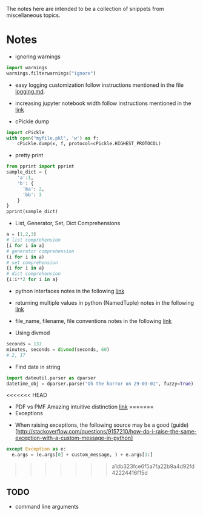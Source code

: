 The notes here are intended to be a collection of snippets from miscellaneous topics.

# Notes

* ignoring warnings  
```python
import warnings
warnings.filterwarnings("ignore")
```

* easy logging customization
follow instructions mentioned in the file [logging.md](logging.md).

* increasing jupyter notebook width
  follow instructions mentioned in the [link](http://stackoverflow.com/questions/21971449/how-do-i-increase-the-cell-width-of-the-ipython-notebook-in-my-browser)

* cPickle dump
```python
import cPickle
with open("myfile.pkl", 'w') as f:
    cPickle.dump(x, f, protocol=cPickle.HIGHEST_PROTOCOL)
```

* pretty print
```python
from pprint import pprint
sample_dict = {
    'a':1,
    'b': {
      'ba': 2,
      'bb': 3
    }
}
pprint(sample_dict)
```

* List, Generator, Set, Dict Comprehensions
```python
a = [1,2,3]
# list comprehension
[i for i in a]
# generator comprehension  
(i for i in a)
# set comprehension
{i for i in a}
# dict comprehension
{i:i**2 for i in a}
```

* python interfaces
notes in the following [link](http://stackoverflow.com/questions/372042/difference-between-abstract-class-and-interface-in-python)

* returning multiple values in python (NamedTuple)
notes in the following [link](http://stackoverflow.com/questions/354883/how-do-you-return-multiple-values-in-python)

* file_name, filename, file conventions
notes in the following [link](http://english.stackexchange.com/questions/5366/which-is-correct-filename-file-name-or-filename)

* Using divmod
```python
seconds = 137
minutes, seconds = divmod(seconds, 60)
# 2, 17
```

* Find date in string
```python
import dateutil.parser as dparser
datetime_obj = dparser.parse("Oh the horror on 29-03-01", fuzzy=True)
```

<<<<<<< HEAD
* PDF vs PMF
Amazing intuitive distinction [link](http://math.stackexchange.com/questions/23293/probability-density-function-vs-probability-mass-function)
=======
* Exceptions
- When raising exceptions, the following source may be a good (guide)[http://stackoverflow.com/questions/9157210/how-do-i-raise-the-same-exception-with-a-custom-message-in-python]
```python
except Exception as e:
  e.args = (e.args[0] + custom_message, ) + e.args[1:]
```


>>>>>>> a1db323fce6f5a7fa22b9a4d92fd42224416f15d

## TODO
* command line arguments
